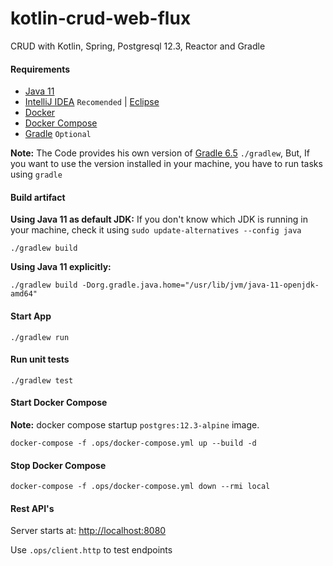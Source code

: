 # kotlin-crud-web-flux
CRUD with Kotlin, Spring, Postgresql 12.3, Reactor and Gradle

#### Requirements
* [Java 11](https://www.oracle.com/java/technologies/javase-jdk11-downloads.html)
* [IntelliJ IDEA](https://www.jetbrains.com/idea/download/#section=linux) ``Recomended`` | [Eclipse](https://www.eclipse.org/downloads/)
* [Docker](https://docs.docker.com/engine/install/)
* [Docker Compose](https://docs.docker.com/compose/install/)
* [Gradle](https://gradle.org/install/) ``Optional``

**Note:** The Code provides his own version of [Gradle 6.5](https://gradle.org/install/) ``./gradlew``,
 But, If you want to use the version installed in your machine, you have to run tasks using ``gradle``

#### Build artifact
**Using Java 11 as default JDK:**
 If you don't know which JDK is running in your machine, check it using ``sudo update-alternatives --config java``
```
./gradlew build
```

**Using Java 11 explicitly:**
```
./gradlew build -Dorg.gradle.java.home="/usr/lib/jvm/java-11-openjdk-amd64"
```

#### Start App
```
./gradlew run
```

#### Run unit tests
```
./gradlew test
```

#### Start Docker Compose
**Note:** docker compose startup ``postgres:12.3-alpine`` image.
```
docker-compose -f .ops/docker-compose.yml up --build -d
```

#### Stop Docker Compose
```
docker-compose -f .ops/docker-compose.yml down --rmi local
```

#### Rest API's
Server starts at: [http://localhost:8080](http://localhost:8080)

Use ``.ops/client.http`` to test endpoints
